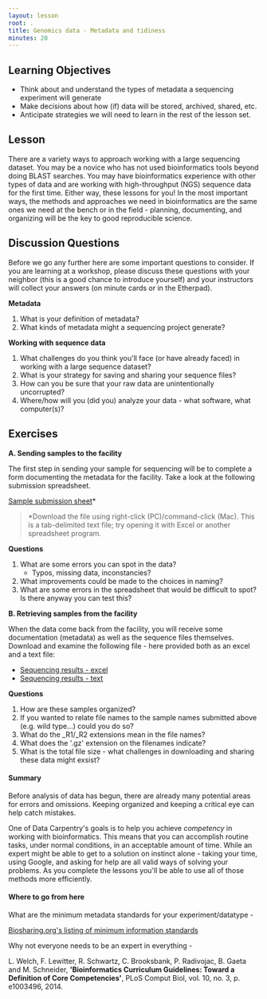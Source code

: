 ```yaml
---
layout: lesson
root: .
title: Genomics data - Metadata and tidiness
minutes: 20
---
```


## Learning Objectives 
* Think about and understand the types of metadata a sequencing experiment will generate
* Make decisions about how (if) data will be stored, archived, shared, etc. 
* Anticipate strategies we will need to learn in the rest of the lesson set. 

## Lesson 

There are a variety ways to approach working with a large sequencing dataset. You may be a novice who has not used bioinformatics tools beyond doing BLAST searches. You may have bioinformatics experience with other types of data and are working with high-throughput (NGS) sequence data for the first time. Either way, these lessons for you! In the most important ways, the methods and approaches we need in bioinformatics are the same ones we need at the bench or in the field - planning, documenting, and organizing  will be the key to good reproducible science. 

## Discussion Questions

Before we go any further here are some important questions to consider. If you are learning at a workshop, please discuss these questions with your neighbor (this is a good chance to introduce yourself) and your instructors will collect your answers (on minute cards or in the Etherpad).

**Metadata** 

1. What is your definition of metadata?
2. What kinds of metadata might a sequencing project generate?

**Working with sequence data**

1. What challenges do you think you'll face (or have already faced) in working with a large sequence dataset?
2. What is your strategy for saving and sharing your sequence files?
3. How can you be sure that your raw data are unintentionally uncorrupted?
4. Where/how will you (did you) analyze your data - what software, what computer(s)?

## Exercises

**A. Sending samples to the facility**

The first step in sending your sample for sequencing will be to complete a form documenting the metadata for the facility. Take a look at the following submission spreadsheet. 

[Sample submission sheet](./sample_submission.txt)*<br>
> *Download the file using right-click (PC)/command-click (Mac). This is a tab-delimited text file; try opening it with Excel or another spreadsheet program. 

**Questions**

1. What are some errors you can spot in the data?
    -  Typos, missing data, inconstancies?
2. What improvements could be made to the choices in naming?
3. What are some errors in the spreadsheet that would be difficult to spot? Is there anyway you can test this?


**B. Retrieving samples from the facility**

When the data come back from the facility, you will receive some documentation (metadata) as well as the sequence files themselves. Download and examine the following file - here provided both as an excel and a text file:

- [Sequencing results - excel](./sequencing_results_metadata.xls)
- [Sequencing results - text](./sequencing_results_metadata.txt)

**Questions**

1. How are these samples organized?
2. If you wanted to relate file names to the sample names submitted above (e.g. wild type...) could you do so?
3. What do the \_R1/\_R2 extensions mean in the file names?
4. What does the '.gz' extension on the filenames indicate?
5. What is the total file size - what challenges in downloading and sharing these data might exsist?

#### Summary 

Before analysis of data has begun, there are already many potential areas for errors and omissions. Keeping organized and keeping a critical eye can help catch mistakes. 

One of Data Carpentry's goals is to help you achieve *competency* in working with bioinformatics. This means that you can accomplish routine tasks, under normal conditions, in an acceptable amount of time. While an expert might be able to get to a solution on instinct alone - taking your time, using Google, and asking for help are all valid ways of solving your problems. As you complete the lessons you'll be able to use all of those methods more efficiently.

#### Where to go from here

What are the minimum metadata standards for your experiment/datatype - 

[Biosharing.org's listing of minimum information standards](https://biosharing.org/standards/?selected_facets=isMIBBI:true&selected_facets=domains_exact:DNA%20sequence%20data)

Why not everyone needs to be an expert in everything - 

L. Welch, F. Lewitter, R. Schwartz, C. Brooksbank, P. Radivojac, B. Gaeta and M. Schneider, **'Bioinformatics Curriculum Guidelines: Toward a Definition of Core Competencies'**, PLoS Comput Biol, vol. 10, no. 3, p. e1003496, 2014.

